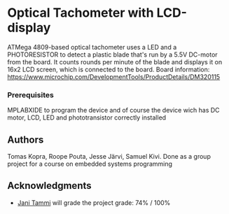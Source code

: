 # Optical Tachometer with LCD-display
ATMega 4809-based optical tachometer uses a LED and a PHOTORESISTOR to detect a plastic blade that's run by a 5.5V DC-motor from
the board. It counts rounds per minute of the blade and displays it on 16x2 LCD screen, which is connected to the board.
Board information:
https://www.microchip.com/DevelopmentTools/ProductDetails/DM320115

### Prerequisites
MPLABXIDE to program the device and of course the device wich has DC motor, LCD, LED and phototransistor correctly installed

## Authors
Tomas Kopra,
Roope Pouta,
Jesse Järvi,
Samuel Kivi.
 Done as a group project for a course on embedded systems programming

 ## Acknowledgments

* []() [Jani Tammi](https://github.com/jasata) will grade the project
grade: 74% / 100%

